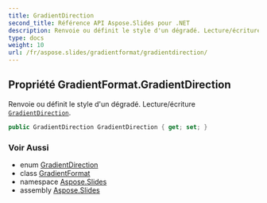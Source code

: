 ```yaml
---
title: GradientDirection
second_title: Référence API Aspose.Slides pour .NET
description: Renvoie ou définit le style d'un dégradé. Lecture/écriture GradientDirectionaspose.slides/gradientdirection.
type: docs
weight: 10
url: /fr/aspose.slides/gradientformat/gradientdirection/
---
```


## Propriété GradientFormat.GradientDirection

Renvoie ou définit le style d'un dégradé. Lecture/écriture [`GradientDirection`](../../gradientdirection).

```csharp
public GradientDirection GradientDirection { get; set; }
```

### Voir Aussi

* enum [GradientDirection](../../gradientdirection)
* class [GradientFormat](../../gradientformat)
* namespace [Aspose.Slides](../../gradientformat)
* assembly [Aspose.Slides](../../../)

<!-- NE PAS MODIFIER : généré par xmldocmd pour Aspose.Slides.dll -->